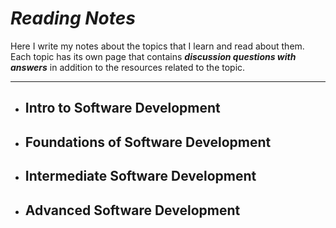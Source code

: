 # *Reading Notes*

Here I write my notes about the topics that I learn and read about them. Each topic has its own page that contains _**discussion questions with answers**_ in addition to the resources related to the topic.

---

- ## Intro to Software Development

- ## Foundations of Software Development

- ## Intermediate Software Development

- ## Advanced Software Development
